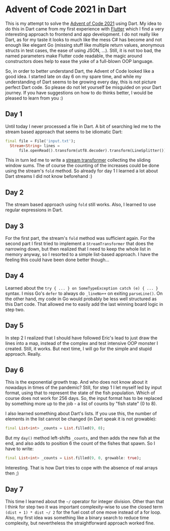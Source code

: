 # Advent of Code 2021 in Dart

This is my attempt to solve the [Advent of Code 2021](https://adventofcode.com/2021) using Dart. My idea to
do this in Dart came from my first experience with [Flutter](https://flutter.dev) which I find a
very interesting approach to frontend and app development. I do not really like Dart, as for my
taste it looks to much like the mess C# has become and not enough like elegant Go (missing stuff
like multiple return values, anonymous structs in test cases, the ease of using JSON, ...). Still,
it is not too bad, the named parameters make Flutter code readable, the magic around constructors
does help to ease the yoke of a full-blown OOP language.

So, in order to better understand Dart, the Advent of Code looked like a good idea. I started late
on day 6 on my spare time, and while my understanding of Dart seems to be growing every day, this is not
picture perfect Dart code. So please do not let yourself be misguided on your Dart journey.
If you have suggestions on how to do thinks better, I would be pleased to learn from you :)

## Day 1

Until today I never processed a file in Dart. A bit of searching led me to the stream based
approach that seems to be idiomatic Dart:

```dart
final file = File('input.txt');
  Stream<String> lines =
      file.openRead().transform(utf8.decoder).transform(LineSplitter());
```

This in turn led me to write a [stream transformer](https://api.dart.dev/stable/2.15.0/dart-async/StreamTransformer-class.html)
collecting the sliding window sums. The of course the counting of the increases could be done
using the stream's `fold` method.
So already for day 1 I learned a lot about Dart streams I did not know beforehand :)

## Day 2

The stream based approach using `fold` still works. Also, I learned to use regular expressions
in Dart.

## Day 3

For the first part, the stream's `fold` method was sufficient again.
For the second part I first tried to implement a `StreamTransformer` that does the narrowing
down, but then realized that I need to keep the whole list in memory anyway, so I resorted to
a simple list-based approach. I have the feeling this could have been done better though...

## Day 4

Learned about the `try { ... } on SomeTypeException catch (e) { ... }` syntax.
I miss Go's `defer` to always do `_lineNo++` on exiting `parseLine()`.
On the other hand, my code in Go would probably be less well structured as this Dart code.
That allowed me to easily add the last winning board logic in step two.

## Day 5

In step 2 I realized that I should have followed Eric's lead to just draw the lines into a map,
instead of the complex and test intensive OOP monster I created. Still, it works. But next
time, I will go for the simple and stupid approach. Really.

## Day 6

This is the exponential growth trap. And who does not know about it nowadays in times of the
pandemic? Still, for step 1 I let myself led by input format, using that to represent the state
of the fish population. Which of course does not work for 256 days. So, the input format has
to be replaced by something more up to the job - a list of counts by "fish state" (0 to 8).

I also learned something about Dart's lists. If you use this, the number of elements in the list
cannot be changed (in Dart speak it is not growable):

```dart
final List<int> _counts = List.filled(9, 0);
```

But my `day()` method left-shifts `_counts`, and then adds the new fish at the end, and
also adds to position 6 the count of the fishes that spawn. So I have to write:

```dart
final List<int> _counts = List.filled(9, 0, growable: true);
```

Interesting. That is how Dart tries to cope with the absence of real arrays then ;)

## Day 7

This time I learned about the `~/` operator for integer division.
Other than that I think for step two it was important complexity-wise to use the closed term
`(dist + 1) * dist ~/ 2` for the fuel cost of one move instead of a for loop.
Also, my first idea was something like a binary search to reduce time complexity,
but nevertheless the straightforward approach worked fine.
